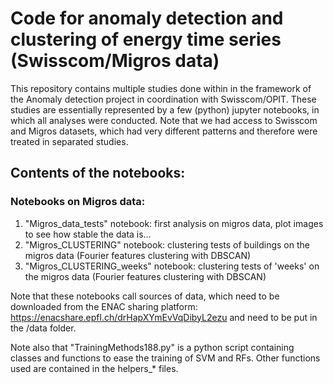 # Code for anomaly detection and clustering of energy time series (Swisscom/Migros data)

This repository contains multiple studies done within in the framework of the Anomaly detection project in coordination with Swisscom/OPIT. These studies are essentially represented by a few (python) jupyter notebooks, in which all analyses were conducted. Note that we had access to Swisscom and Migros datasets, which had very different patterns and therefore were treated in separated studies.

## Contents of the notebooks:

### Notebooks on Migros data:

1. "Migros_data_tests" notebook: first analysis on migros data, plot images to see how stable the data is…
2. "Migros_CLUSTERING" notebook: clustering tests of buildings on the migros data (Fourier features clustering with DBSCAN)
3. "Migros_CLUSTERING_weeks" notebook: clustering tests of 'weeks' on the migros data (Fourier features clustering with DBSCAN)

Note that these notebooks call sources of data, which need to be downloaded from the ENAC sharing platform: https://enacshare.epfl.ch/drHapXYmEvVqDibyL2ezu
and need to be put in the /data folder.

Note also that "TrainingMethods188.py" is a python script containing classes and functions to ease the training of SVM and RFs. Other functions used are contained in the helpers_* files.

